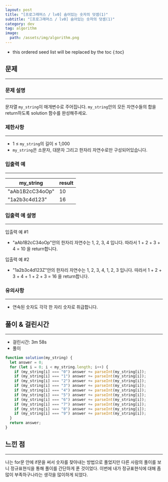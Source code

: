 ```yaml
---
layout: post
title: "[프로그래머스 / lv0] 숨어있는 숫자의 덧셈(1)"
subtitle: "[프로그래머스 / lv0] 숨어있는 숫자의 덧셈(1)"
category: dev
tag: algorithm
image:
  path: /assets/img/algorithm.png
---
```


<!-- prettier-ignore -->
* this ordered seed list will be replaced by the toc
{:toc}

## 문제

---

### **문제 설명**

---

문자열 `my_string`이 매개변수로 주어집니다. `my_string`안의 모든 자연수들의 합을 return하도록 solution 함수를 완성해주세요.

### 제한사항

---

- 1 ≤ `my_string`의 길이 ≤ 1,000
- `my_string`은 소문자, 대문자 그리고 한자리 자연수로만 구성되어있습니다.

### 입출력 예

---

| my_string       | result |
| --------------- | ------ |
| "aAb1B2cC34oOp" | 10     |
| "1a2b3c4d123"   | 16     |

### 입출력 예 설명

---

입출력 예 #1

- "aAb1B2cC34oOp"안의 한자리 자연수는 1, 2, 3, 4 입니다. 따라서 1 + 2 + 3 + 4 = 10 을 return합니다.

입출력 예 #2

- "1a2b3c4d123Z"안의 한자리 자연수는 1, 2, 3, 4, 1, 2, 3 입니다. 따라서 1 + 2 + 3 + 4 + 1 + 2 + 3 = 16 을 return합니다.

### 유의사항

---

- 연속된 숫자도 각각 한 자리 숫자로 취급합니다.

## 풀이 & 걸린시간

---

- 걸린시간: 3m 58s
- 풀이

```jsx
function solution(my_string) {
  let answer = 0;
  for (let i = 0; i < my_string.length; i++) {
    if (my_string[i] === "0") answer += parseInt(my_string[i]);
    if (my_string[i] === "1") answer += parseInt(my_string[i]);
    if (my_string[i] === "2") answer += parseInt(my_string[i]);
    if (my_string[i] === "3") answer += parseInt(my_string[i]);
    if (my_string[i] === "4") answer += parseInt(my_string[i]);
    if (my_string[i] === "5") answer += parseInt(my_string[i]);
    if (my_string[i] === "6") answer += parseInt(my_string[i]);
    if (my_string[i] === "7") answer += parseInt(my_string[i]);
    if (my_string[i] === "8") answer += parseInt(my_string[i]);
    if (my_string[i] === "9") answer += parseInt(my_string[i]);
  }
  return answer;
}
```

## 느낀 점

---

나는 for문 안에 if문을 써서 숫자를 찾아내는 방법으로 풀었지만 다른 사람의 풀이를 보니 정규표현식을 통해 풀이를 간단하게 푼 것이었다. 이번에 내가 정규표현식에 대해 좀 많이 부족하구나라는 생각을 많이하게 되었다.
